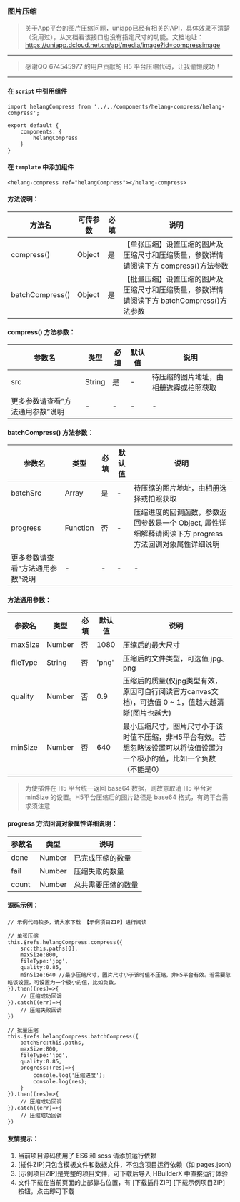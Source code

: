 ### 图片压缩


> 关于App平台的图片压缩问题，uniapp已经有相关的API，具体效果不清楚（没用过），从文档看该接口也没有指定尺寸的功能。文档地址：https://uniapp.dcloud.net.cn/api/media/image?id=compressimage

---

> 感谢QQ 674545977 的用户贡献的 H5 平台压缩代码，让我偷懒成功！

---

#### 在 <code>script</code> 中引用组件
```
import helangCompress from '../../components/helang-compress/helang-compress';

export default {
    components: {
        helangCompress
    }
}
```

#### 在 <code>template</code> 中添加组件
```
<helang-compress ref="helangCompress"></helang-compress>
```


#### 方法说明：

方法名 | 可传参数 | 必填 | 说明
----- | ---- | ----- | -----
compress() | Object | 是 | 【单张压缩】设置压缩的图片及压缩尺寸和压缩质量，参数详情请阅读下方 compress()方法参数
batchCompress() | Object | 是 | 【批量压缩】设置压缩的图片及压缩尺寸和压缩质量，参数详情请阅读下方 batchCompress()方法参数


#### compress() 方法参数：

参数名 | 类型 |  必填 | 默认值 | 说明
----- | ---- | ----- | ----- | -----
src  | String | 是 | - | 待压缩的图片地址，由相册选择或拍照获取
更多参数请查看“方法通用参数”说明 | - | - | - | -



#### batchCompress() 方法参数：

参数名 | 类型 |  必填 | 默认值 | 说明
----- | ---- | ----- | ----- | -----
batchSrc  | Array | 是 | - | 待压缩的图片地址，由相册选择或拍照获取
progress  | Function | 否 | - | 压缩进度的回调函数，参数返回参数是一个 Object, 属性详细解释请阅读下方 progress 方法回调对象属性详细说明
更多参数请查看“方法通用参数”说明 | - | - | - | -



#### 方法通用参数：

参数名 | 类型 |  必填 | 默认值 | 说明
----- | ---- | ----- | ----- | -----
maxSize | Number | 否 | 1080 |  压缩后的最大尺寸
fileType | String | 否 | 'png' |  压缩后的文件类型，可选值 jpg、png
quality  | Number | 否 | 0.9 |  压缩后的质量(仅jpg类型有效，原因可自行阅读官方canvas文档)，可选值 0 ~ 1，值越大越清晰(图片也越大)
minSize | Number | 否 | 640 |  最小压缩尺寸，图片尺寸小于该时值不压缩，非H5平台有效。若想忽略该设置可以将该值设置为一个极小的值，比如一个负数（不能是0）

> 为使插件在 H5 平台统一返回 base64 数据，则故意取消 H5 平台对 minSize 的设置。H5平台压缩后的图片路径是 base64 格式，有跨平台需求须注意


#### progress 方法回调对象属性详细说明：

参数名 | 类型 | 说明
----- | ---- | -----
done  | Number | 已完成压缩的数量
fail  | Number | 压缩失败的数量
count  | Number | 总共需要压缩的数量


#### 源码示例：

```
// 示例代码较多，请大家下载 【示例项目ZIP】进行阅读

// 单张压缩
this.$refs.helangCompress.compress({
	src:this.paths[0],
	maxSize:800,
	fileType:'jpg',
	quality:0.85,
	minSize:640	//最小压缩尺寸，图片尺寸小于该时值不压缩，非H5平台有效。若需要忽略该设置，可设置为一个极小的值，比如负数。
}).then((res)=>{
	// 压缩成功回调
}).catch((err)=>{
	// 压缩失败回调
})

// 批量压缩
this.$refs.helangCompress.batchCompress({
	batchSrc:this.paths,
	maxSize:800,
	fileType:'jpg',
	quality:0.85,
	progress:(res)=>{
        console.log('压缩进度');
		console.log(res);
	}
}).then((res)=>{
	// 压缩成功回调
}).catch((err)=>{
	// 压缩成功回调
})
```

#### 友情提示：

1. 当前项目源码使用了 ES6 和 scss 请添加运行依赖
2. [插件ZIP]只包含模板文件和数据文件，不包含项目运行依赖（如 pages.json）
3. [示例项目ZIP]是完整的项目文件，可下载后导入 HBuilderX 中直接运行体验
4. 文件下载在当前页面的上部靠右位置，有 [下载插件ZIP] [下载示例项目ZIP] 按钮，点击即可下载